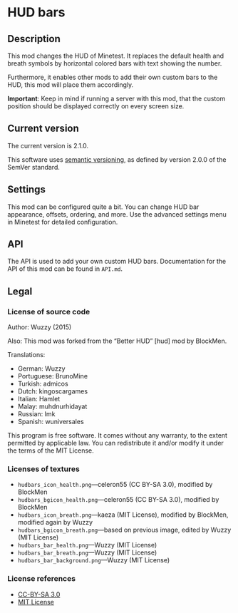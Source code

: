 # HUD bars

## Description
This mod changes the HUD of Minetest. It replaces the default health and breath
symbols by horizontal colored bars with text showing the number.

Furthermore, it enables other mods to add their own custom bars to the HUD,
this mod will place them accordingly.

**Important**: Keep in mind if running a server with this mod, that the custom
position should be displayed correctly on every screen size.

## Current version
The current version is 2.1.0.

This software uses [semantic versioning](http://semver.org), as defined by version 2.0.0 of the SemVer
standard.

## Settings
This mod can be configured quite a bit. You can change HUD bar appearance, offsets, ordering, and more.
Use the advanced settings menu in Minetest for detailed configuration.

## API
The API is used to add your own custom HUD bars.
Documentation for the API of this mod can be found in `API.md`.

## Legal
### License of source code
Author: Wuzzy (2015)

Also: This mod was forked from the “Better HUD” [hud] mod by BlockMen.

Translations:

* German: Wuzzy
* Portuguese: BrunoMine
* Turkish: admicos
* Dutch: kingoscargames
* Italian: Hamlet
* Malay: muhdnurhidayat
* Russian: Imk
* Spanish: wuniversales

This program is free software. It comes without any warranty, to
the extent permitted by applicable law. You can redistribute it
and/or modify it under the terms of the MIT License.

### Licenses of textures

* `hudbars_icon_health.png`—celeron55 (CC BY-SA 3.0), modified by BlockMen
* `hudbars_bgicon_health.png`—celeron55 (CC BY-SA 3.0), modified by BlockMen
* `hudbars_icon_breath.png`—kaeza (MIT License), modified by BlockMen, modified again by Wuzzy
* `hudbars_bgicon_breath.png`—based on previous image, edited by Wuzzy (MIT License)
* `hudbars_bar_health.png`—Wuzzy (MIT License)
* `hudbars_bar_breath.png`—Wuzzy (MIT License)
* `hudbars_bar_background.png`—Wuzzy (MIT License)

### License references

* [CC-BY-SA 3.0](https://creativecommons.org/licenses/by-sa/3.0/)
* [MIT License](https://opensource.org/licenses/MIT)
